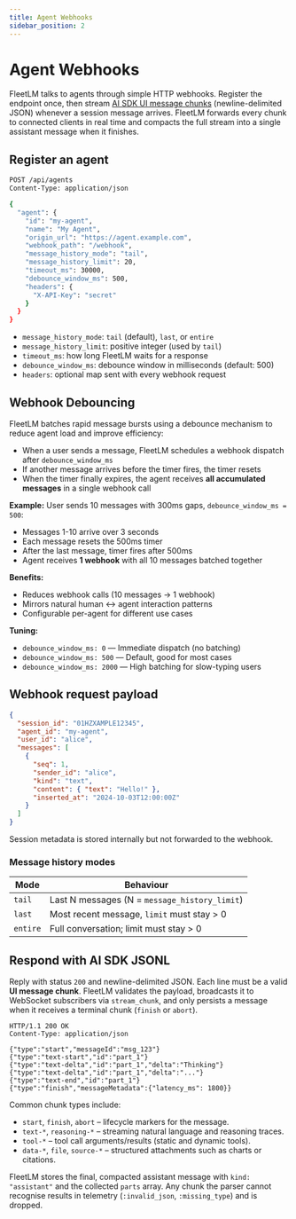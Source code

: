 ```yaml
---
title: Agent Webhooks
sidebar_position: 2
---
```


# Agent Webhooks

FleetLM talks to agents through simple HTTP webhooks. Register the endpoint once, then stream [AI SDK UI message chunks](https://sdk.vercel.ai/docs/stream-protocol) (newline-delimited JSON) whenever a session message arrives. FleetLM forwards every chunk to connected clients in real time and compacts the full stream into a single assistant message when it finishes.

## Register an agent

```bash
POST /api/agents
Content-Type: application/json

{
  "agent": {
    "id": "my-agent",
    "name": "My Agent",
    "origin_url": "https://agent.example.com",
    "webhook_path": "/webhook",
    "message_history_mode": "tail",
    "message_history_limit": 20,
    "timeout_ms": 30000,
    "debounce_window_ms": 500,
    "headers": {
      "X-API-Key": "secret"
    }
  }
}
```

- `message_history_mode`: `tail` (default), `last`, or `entire`
- `message_history_limit`: positive integer (used by `tail`)
- `timeout_ms`: how long FleetLM waits for a response
- `debounce_window_ms`: debounce window in milliseconds (default: 500)
- `headers`: optional map sent with every webhook request

## Webhook Debouncing

FleetLM batches rapid message bursts using a debounce mechanism to reduce agent load and improve efficiency:

- When a user sends a message, FleetLM schedules a webhook dispatch after `debounce_window_ms`
- If another message arrives before the timer fires, the timer resets
- When the timer finally expires, the agent receives **all accumulated messages** in a single webhook call

**Example:** User sends 10 messages with 300ms gaps, `debounce_window_ms = 500`:
- Messages 1-10 arrive over 3 seconds
- Each message resets the 500ms timer
- After the last message, timer fires after 500ms
- Agent receives **1 webhook** with all 10 messages batched together

**Benefits:**
- Reduces webhook calls (10 messages → 1 webhook)
- Mirrors natural human ↔ agent interaction patterns
- Configurable per-agent for different use cases

**Tuning:**
- `debounce_window_ms: 0` — Immediate dispatch (no batching)
- `debounce_window_ms: 500` — Default, good for most cases
- `debounce_window_ms: 2000` — High batching for slow-typing users

## Webhook request payload

```json
{
  "session_id": "01HZXAMPLE12345",
  "agent_id": "my-agent",
  "user_id": "alice",
  "messages": [
    {
      "seq": 1,
      "sender_id": "alice",
      "kind": "text",
      "content": { "text": "Hello!" },
      "inserted_at": "2024-10-03T12:00:00Z"
    }
  ]
}
```

Session metadata is stored internally but not forwarded to the webhook.

### Message history modes

| Mode   | Behaviour                                   |
|--------|---------------------------------------------|
| `tail` | Last N messages (N = `message_history_limit`)|
| `last` | Most recent message, `limit` must stay > 0   |
| `entire` | Full conversation; limit must stay > 0    |

## Respond with AI SDK JSONL

Reply with status `200` and newline-delimited JSON. Each line must be a valid **UI message chunk**. FleetLM validates the payload, broadcasts it to WebSocket subscribers via `stream_chunk`, and only persists a message when it receives a terminal chunk (`finish` or `abort`).

```http
HTTP/1.1 200 OK
Content-Type: application/json

{"type":"start","messageId":"msg_123"}
{"type":"text-start","id":"part_1"}
{"type":"text-delta","id":"part_1","delta":"Thinking"}
{"type":"text-delta","id":"part_1","delta":"..."}
{"type":"text-end","id":"part_1"}
{"type":"finish","messageMetadata":{"latency_ms": 1800}}
```

Common chunk types include:

- `start`, `finish`, `abort` – lifecycle markers for the message.
- `text-*`, `reasoning-*` – streaming natural language and reasoning traces.
- `tool-*` – tool call arguments/results (static and dynamic tools).
- `data-*`, `file`, `source-*` – structured attachments such as charts or citations.

FleetLM stores the final, compacted assistant message with `kind: "assistant"` and the collected `parts` array. Any chunk the parser cannot recognise results in telemetry (`:invalid_json`, `:missing_type`) and is dropped.

